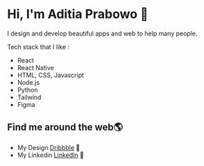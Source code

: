 # Hi, I'm Aditia Prabowo 👋 

I design and develop beautiful apps and web to help many people.

Tech stack that I like :
* React
* React Native
* HTML, CSS, Javascript
* Node.js
* Python
* Tailwind
* Figma

## Find me around the web🌎 
- My Design <a href="https://dribbble.com/aditiaprabowo"> Dribbble</a> 🏓
- My Linkedin <a href="https://www.linkedin.com/in/aditia-prabowo-109a00228/">LinkedIn</a> 💼

